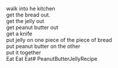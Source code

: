 walk into he kitchen</br>
get the bread out.</br>
get the jelly out</br>
get peanut butter out</br>
get a knife</br>
put jelly on one piece of the piece of bread</br>
put peanut butter on the other</br>
put it together</br>
Eat Eat Eat# PeanutButterJellyRecipe</br>
